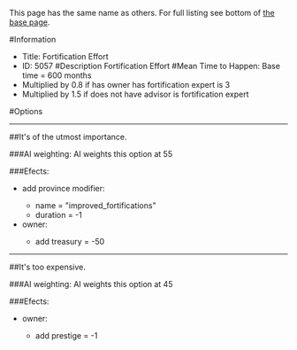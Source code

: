 This page has the same name as others. For full listing see bottom of [the base page](fortification_effort.md).

#Information
 - Title: Fortification Effort
 - ID: 5057
#Description
Fortification Effort
#Mean Time to Happen:
Base time = 600 months
 - Multiplied by 0.8 if has owner has fortification expert is 3
 - Multiplied by 1.5 if does not have advisor is fortification expert

#Options

___
##It's of the utmost importance.

###AI weighting:
AI weights this option at 55


###Efects:<ul><li>add province modifier:</li><ul><li>name = "improved_fortifications"</li><li>duration = -1</li></ul><li>owner:</li><ul><li>add treasury = -50</li></ul></ul>

___
##It's too expensive.

###AI weighting:
AI weights this option at 45


###Efects:<ul><li>owner:</li><ul><li>add prestige = -1</li></ul></ul>
